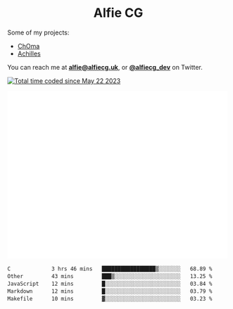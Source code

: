<h1 align="center">Alfie CG</h1>

Some of my projects:
* [ChOma](https://github.com/opa334/ChOma)
* [Achilles](https://github.com/alfiecg24/Achilles)

You can reach me at **alfie@alfiecg.uk**, or **[@alfiecg_dev](https://twitter.com/alfiecg_dev)** on Twitter.

<a href="https://wakatime.com/@61592169-b9cf-4af8-b6fa-8ac7d4369b01"><img src="https://wakatime.com/badge/user/61592169-b9cf-4af8-b6fa-8ac7d4369b01.svg" alt="Total time coded since May 22 2023" /></a>


<img align="center" src="/github-metrics.svg" alt="Metrics" width="500">

 <!--[![GitHub Streak](https://streak-stats.demolab.com/?user=alfiecg24)](https://git.io/streak-stats)-->

<!--START_SECTION:waka-->

```txt
C             3 hrs 46 mins   █████████████████▒░░░░░░░   68.89 %
Other         43 mins         ███▒░░░░░░░░░░░░░░░░░░░░░   13.25 %
JavaScript    12 mins         █░░░░░░░░░░░░░░░░░░░░░░░░   03.84 %
Markdown      12 mins         █░░░░░░░░░░░░░░░░░░░░░░░░   03.79 %
Makefile      10 mins         ▓░░░░░░░░░░░░░░░░░░░░░░░░   03.23 %
```

<!--END_SECTION:waka-->
